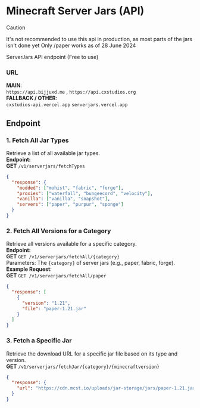 # Minecraft Server Jars (API)
> [!CAUTION]
> It's not recommended to use this api in production, as most parts of the jars isn't done yet
> Only /paper works as of 28 June 2024

ServerJars API endpoint (Free to use)
### URL
**MAIN**: <br>
`https://api.bijjuxd.me` , `https://api.cxstudios.org` <br>
**FALLBACK / OTHER**: <br>
`cxstudios-api.vercel.app` `serverjars.vercel.app`
## Endpoint
### 1. Fetch All Jar Types
Retrieve a list of all available jar types. <br>
**Endpoint:** <br>
**GET** `/v1/serverjars/fetchTypes`
```json
{
  "response": {
    "modded": ["mohist", "fabric", "forge"],
    "proxies": ["waterfall", "bungeecord", "velocity"],
    "vanilla": ["vanilla", "snapshot"],
    "servers": ["paper", "purpur", "sponge"]
  }
}
```
### 2. Fetch All Versions for a Category
Retrieve all versions available for a specific category. <br>
**Endpoint:** <br>
**GET** `GET /v1/serverjars/fetchAll/{category}` <br>
Parameters: The `{category}` of server jars (e.g., paper, fabric, forge). <br>
  **Example Request**: <br>
     **GET** `GET /v1/serverjars/fetchAll/paper`
```json
{
  "response": [
    {
      "version": "1.21",
      "file": "paper-1.21.jar"
    }
  ]
}
```
### 3. Fetch a Specific Jar
Retrieve the download URL for a specific jar file based on its type and version. <br>
**GET** `/v1/serverjars/fetchJar/{category}/{minecraftversion}`
```json
{
  "response": {
    "url": "https://cdn.mcst.io/uploads/jar-storage/jars/paper-1.21.jar"
  }
}
```

